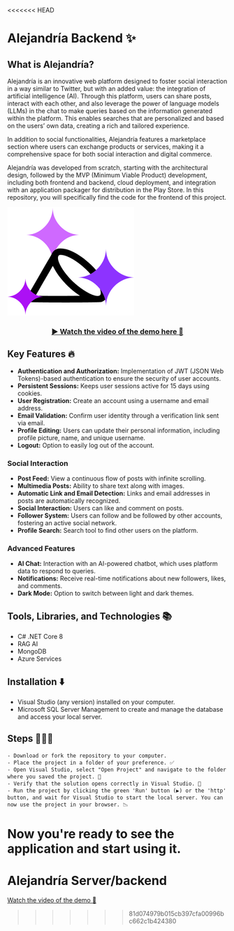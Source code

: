 <<<<<<< HEAD
# Alejandría Backend ✨

## What is Alejandría?

Alejandría is an innovative web platform designed to foster social interaction in a way similar to Twitter, but with an added value: the integration of artificial intelligence (AI). Through this platform, users can share posts, interact with each other, and also leverage the power of language models (LLMs) in the chat to make queries based on the information generated within the platform. This enables searches that are personalized and based on the users’ own data, creating a rich and tailored experience.

In addition to social functionalities, Alejandría features a marketplace section where users can exchange products or services, making it a comprehensive space for both social interaction and digital commerce.

Alejandría was developed from scratch, starting with the architectural design, followed by the MVP (Minimum Viable Product) development, including both frontend and backend, cloud deployment, and integration with an application packager for distribution in the Play Store. In this repository, you will specifically find the code for the frontend of this project.

<img src="./Content/Alejandrialogo.png" />

### <center>[▶️ Watch the video of the demo here 🫡](https://www.youtube.com/watch?v=yGEeAZTmpWc)</center>

## Key Features 🔥

- **Authentication and Authorization:** Implementation of JWT (JSON Web Tokens)-based authentication to ensure the security of user accounts.
- **Persistent Sessions:** Keeps user sessions active for 15 days using cookies.
- **User Registration:** Create an account using a username and email address.
- **Email Validation:** Confirm user identity through a verification link sent via email.
- **Profile Editing:** Users can update their personal information, including profile picture, name, and unique username.
- **Logout:** Option to easily log out of the account.

### Social Interaction

- **Post Feed:** View a continuous flow of posts with infinite scrolling.
- **Multimedia Posts:** Ability to share text along with images.
- **Automatic Link and Email Detection:** Links and email addresses in posts are automatically recognized.
- **Social Interaction:** Users can like and comment on posts.
- **Follower System:** Users can follow and be followed by other accounts, fostering an active social network.
- **Profile Search:** Search tool to find other users on the platform.

### Advanced Features

- **AI Chat:** Interaction with an AI-powered chatbot, which uses platform data to respond to queries.
- **Notifications:** Receive real-time notifications about new followers, likes, and comments.
- **Dark Mode:** Option to switch between light and dark themes.

## Tools, Libraries, and Technologies 📚

- C# .NET Core 8
- RAG AI
- MongoDB
- Azure Services

## Installation ⬇️

- Visual Studio (any version) installed on your computer.
- Microsoft SQL Server Management to create and manage the database and access your local server.

## Steps 🚶🏻‍♂️

    - Download or fork the repository to your computer.
    - Place the project in a folder of your preference. ✅
    - Open Visual Studio, select "Open Project" and navigate to the folder where you saved the project. 📁
    - Verify that the solution opens correctly in Visual Studio. 🧐
    - Run the project by clicking the green 'Run' button (▶️) or the 'http' button, and wait for Visual Studio to start the local server. You can now use the project in your browser. 📉

Now you're ready to see the application and start using it.
=======
# Alejandría Server/backend
[Watch the video of the demo 🫡](https://www.youtube.com/watch?v=yGEeAZTmpWc)
>>>>>>> 81d074979b015cb397cfa00996bc662c1b424380
